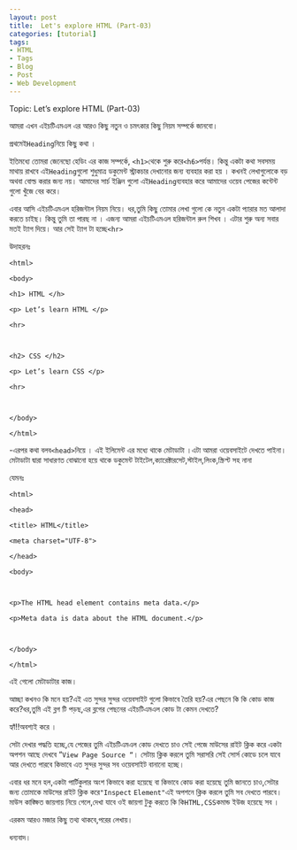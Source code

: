 ```yaml
---
layout: post
title:  Let's explore HTML (Part-03)
categories: [tutorial]
tags:
- HTML
- Tags
- Blog
- Post
- Web Development
---   
```

	

 Topic: Let’s explore HTML \(Part-03\)

  


  


আমরা এখন এইচটিএমএল এর আরও কিছু নতুন ও চমৎকার কিছু নিয়ম সম্পর্কে জানবো।

  


প্রথমেই`Heading`নিয়ে কিছু কথা ।

  


ইতিমধ্যে তোমরা জেনেছো হেডিং এর কাজ সম্পর্কে, `<h1>`থেকে শুরু করে`<h6>`পর্যন্ত। কিন্তু একটা কথা সবসময় মাথায় রাখবে এই`Heading`গুলো শুধুমাত্র ডকুমেন্ট স্ট্রাকচার দেখানোর জন্য ব্যবহার করা হয় । কখনই লেখাগুলোকে বড় অথবা বোল্ড করার জন্য নয়। আমাদের সার্চ ইঞ্জিন গুলো এই`Heading`ব্যবহার করে আমাদের ওয়েব পেজের কন্টেন্ট গুলো খুঁজে বের করে।

  


এবার আসি এইচটিএমএল হরিজন্টাল নিয়ম নিয়ে। ধর,তুমি কিছু তোমার লেখা গুলো কে নতুন একটা প্যারার মত আলাদা করতে চাইছ। কিন্তু তুমি তা পারছ না । এজন্য আমরা এইচটিএমএল হরিজন্টাল রুল শিখব । এটার শুরু অন্য সবার মতই ট্যাগ দিয়ে। আর সেই ট্যাগ টা হচ্ছে`<hr>`

  


উদাহরনঃ

  


`<html>`

`<body>`

`<h1> HTML </h>`

`<p> Let’s learn HTML </p>`

`<hr>`

`  
`

`<h2> CSS </h2>`

`<p> Let’s learn CSS </p>`

`<hr>`

`  
`

`</body>`

`</html>`

  


  


  


  


-এরপর কথা বলব`<head>`নিয়ে । এই ইলিমেন্ট এর মধ্যে থাকে মেটাডাটা ।এটা আমরা ওয়েবসাইটে দেখতে পাইনা। মেটাডাটা দ্বারা সাধারণত বোঝানো হয়ে থাকে ডকুমেন্ট টাইটেল,ক্যারেক্টারসেট,স্টাইল,লিংক,স্ক্রিপ্ট সহ নানা

  


যেমনঃ

  


  


`<html>`

`<head>`

`<title> HTML</title>`

`<meta charset="UTF-8">`

`</head>`

`<body>`

`  
`

`<p>The HTML head element contains meta data.</p>`

`<p>Meta data is data about the HTML document.</p>`

`  
`

`</body>`

`</html>`

  


  


  


এই গেলো মেটাডাটার কাজ।

  


আচ্ছা কখনও কি মনে হয়?এই এত সুন্দর সুন্দর ওয়েবসাইট গুলো কিভাবে তৈরি হয়?এর পেছনে কি কি কোড কাজ করে?ধর,তুমি এই ব্লগ টি পড়ছ,এর ব্লগের পেছনের এইচটিএমএল কোড টা কেমন দেখতে?

হ্যাঁ!!অবশ্যই করে ।

  


সেটা দেখার পদ্ধতি হচ্ছে,যে পেজের তুমি এইচটিএমএল কোড দেখতে চাও সেই পেজে মাউসের রাইট ক্লিক করে একটা অপশন আছে দেখবে “`View Page Source “`। সেটায় ক্লিক করলে তুমি সরাসরি সেই সোর্স কোডে চলে যাবে আর দেখতে পারবে কিভাবে এত সুন্দর সুন্দর সব ওয়েবসাইট বানানো হচ্ছে।

  


  


এবার ধর মনে হল,একটা পার্টিকুলার অংশ কিভাবে করা হয়েছে বা কিভাবে কোড করা হয়েছে তুমি জানতে চাও,সেটার জন্য তোমাকে মাউসের রাইট ক্লিক করে`"Inspect` `Element"`এই অপশনে ক্লিক করলে তুমি সব দেখতে পারবে। মাউস কাঙ্ক্ষিত জায়গায় নিয়ে গেলে,দেখা যাবে ওই জায়গা টুকু করতে কি কি`HTML,CSS`কমান্ড ইউজ হয়েছে সব ।

  


  


এরকম আরও মজার কিছু তথ্য থাকবে,পরের লেখায়।

ধন্যবাদ।

